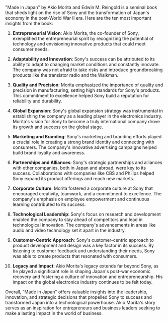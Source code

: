 "Made in Japan" by Akio Morita and Edwin M. Reingold is a seminal book that sheds light on the rise of Sony and the transformation of Japan's economy in the post-World War II era. Here are the ten most important insights from the book:

1. **Entrepreneurial Vision**: Akio Morita, the co-founder of Sony, exemplified the entrepreneurial spirit by recognizing the potential of technology and envisioning innovative products that could meet consumer needs.

2. **Adaptability and Innovation**: Sony's success can be attributed to its ability to adapt to changing market conditions and constantly innovate. The company was not afraid to take risks and introduce groundbreaking products like the transistor radio and the Walkman.

3. **Quality and Precision**: Morita emphasized the importance of quality and precision in manufacturing, setting high standards for Sony's products. This commitment to excellence helped Sony build a reputation for reliability and durability.

4. **Global Expansion**: Sony's global expansion strategy was instrumental in establishing the company as a leading player in the electronics industry. Morita's vision for Sony to become a truly international company drove its growth and success on the global stage.

5. **Marketing and Branding**: Sony's marketing and branding efforts played a crucial role in creating a strong brand identity and connecting with consumers. The company's innovative advertising campaigns helped build brand loyalty and awareness.

6. **Partnerships and Alliances**: Sony's strategic partnerships and alliances with other companies, both in Japan and abroad, were key to its success. Collaborations with companies like CBS and Philips helped Sony expand its product offerings and reach new markets.

7. **Corporate Culture**: Morita fostered a corporate culture at Sony that encouraged creativity, teamwork, and a commitment to excellence. The company's emphasis on employee empowerment and continuous learning contributed to its success.

8. **Technological Leadership**: Sony's focus on research and development enabled the company to stay ahead of competitors and lead in technological innovation. The company's advancements in areas like audio and video technology set it apart in the industry.

9. **Customer-Centric Approach**: Sony's customer-centric approach to product development and design was a key factor in its success. By listening to customer feedback and understanding their needs, Sony was able to create products that resonated with consumers.

10. **Legacy and Impact**: Akio Morita's legacy extends far beyond Sony, as he played a significant role in shaping Japan's post-war economic recovery and fostering a culture of innovation and entrepreneurship. His impact on the global electronics industry continues to be felt today.

Overall, "Made in Japan" offers valuable insights into the leadership, innovation, and strategic decisions that propelled Sony to success and transformed Japan into a technological powerhouse. Akio Morita's story serves as an inspiration for entrepreneurs and business leaders seeking to make a lasting impact in the world of business.